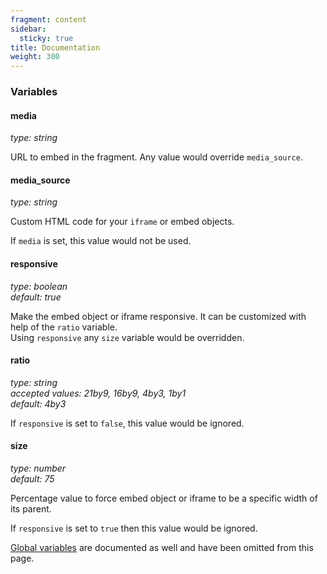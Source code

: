 ```yaml
---
fragment: content
sidebar:
  sticky: true
title: Documentation
weight: 300
---
```


### Variables

#### media
*type: string*

URL to embed in the fragment. Any value would override `media_source`.

#### media_source
*type: string*

Custom HTML code for your `iframe` or embed objects.

If `media` is set, this value would not be used.

#### responsive
*type: boolean*  
*default: true*

Make the embed object or iframe responsive. It can be customized with help of the `ratio` variable.  
Using `responsive` any `size` variable would be overridden.

#### ratio
*type: string*  
*accepted values: 21by9, 16by9, 4by3, 1by1*  
*default: 4by3*

If `responsive` is set to `false`, this value would be ignored.

#### size
*type: number*  
*default: 75*

Percentage value to force embed object or iframe to be a specific width of its parent.

If `responsive` is set to `true` then this value would be ignored.

[Global variables](/docs/global-variables) are documented as well and have been omitted from this page.
